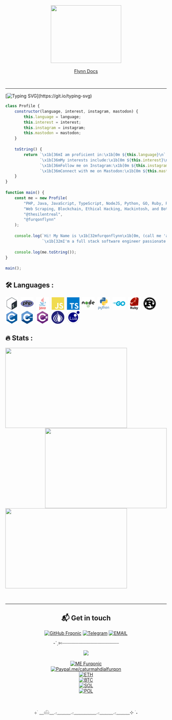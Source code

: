 <div align=center> 
  
<img src="https://media2.giphy.com/media/v1.Y2lkPTc5MGI3NjExaWliM2phZDRraW5pOWY0ZXk2eW4yaGY5Nzk4OGR0MmY2cnV4cGtpNCZlcD12MV9pbnRlcm5hbF9naWZfYnlfaWQmY3Q9cw/ejfEZhz0nh2kR0SZzn/giphy.webp" height="180" width="220">
  
[Flynn Docs](https://caturmahdialfurqon.github.io/)
      
<br> <hr>
<div align=left >
  
[![Typing SVG](https://readme-typing-svg.demolab.com?font=Playfair+Display&size=25&pause=1000&color=F1F5F7&Center=true&width=435&lines=%E1%9D%B0.%E1%90%9F%E2%9D%97%EF%B8%8FCoding+is+My+Canvas...)](https://git.io/typing-svg)
    
```javascript
class Profile {
    constructor(language, interest, instagram, mastodon) {
        this.language = language;
        this.interest = interest;
        this.instagram = instagram;
        this.mastodon = mastodon;
    }

    toString() {
        return `\x1b[36mI am proficient in:\x1b[0m ${this.language}\n` +
               `\x1b[36mMy interests include:\x1b[0m ${this.interest}\n` +
               `\x1b[36mFollow me on Instagram:\x1b[0m ${this.instagram}\n` +
               `\x1b[36mConnect with me on Mastodon:\x1b[0m ${this.mastodon}`;
    }
}

function main() {
    const me = new Profile(
        "PHP, Java, JavaScript, TypeScript, NodeJS, Python, GO, Ruby, Rust, C, C, C++, Perl, Bash, Lua.",
        "Web Scraping, Blockchain, Ethical Hacking, Hackintosh, and Bot Scripts.",
        "@thesilentreal",
        "@furqonflynn"
    );

    console.log(`Hi! My Name is \x1b[32mfurqonflynn\x1b[0m, (call me 'alfynn) 👋! I just want to share what I know.\n` +
                `\x1b[32mI'm a full stack software engineer passionate about Web Development.\x1b[0m\n`);

    console.log(me.toString());
}

main();
```
## 🛠️ Languages :
<div>
  <img src="https://github.com/devicons/devicon/blob/master/icons/bash/bash-original.svg"title="bash" alt="bash" width="40" height="40"/>&nbsp;
  <img src="https://github.com/devicons/devicon/blob/master/icons/php/php-original.svg"title="PHP" alt="PHP" width="40" height="40"/>&nbsp;
  <img src="https://github.com/devicons/devicon/blob/master/icons/java/java-original-wordmark.svg"title="java" alt="java" width="40" height="40"/>&nbsp;
  <img src="https://github.com/devicons/devicon/blob/master/icons/javascript/javascript-plain.svg"title="javascript" alt="javascript" width="40" height="40"/>&nbsp;
  <img src="https://github.com/devicons/devicon/blob/master/icons/typescript/typescript-original.svg"title="typescript" alt="typescript" width="40" height="40"/>&nbsp;
  <img src="https://github.com/devicons/devicon/blob/master/icons/nodejs/nodejs-original-wordmark.svg"title="nodejs" alt="nodejs" width="40" height="40"/>&nbsp;
  <img src="https://github.com/devicons/devicon/blob/master/icons/python/python-original-wordmark.svg"title="python" alt="python" width="40" height="40"/>&nbsp;
  <img src="https://github.com/devicons/devicon/blob/master/icons/go/go-original-wordmark.svg"title="go" alt="golang" width="40" height="40"/>&nbsp;
  <img src="https://github.com/devicons/devicon/blob/master/icons/ruby/ruby-original-wordmark.svg"title="ruby" alt="ruby" width="40" height="40"/>&nbsp;
  <img src="https://github.com/devicons/devicon/blob/master/icons/rust/rust-original.svg"title="rust" alt="rust" width="40" height="40"/>&nbsp;
  <img src="https://github.com/devicons/devicon/blob/master/icons/c/c-original.svg"title="c" alt="c" width="40" height="40"/>&nbsp;
  <img src="https://github.com/devicons/devicon/blob/master/icons/cplusplus/cplusplus-original.svg"title="c++" alt="c++" width="40" height="40"/>&nbsp;
  <img src="https://github.com/devicons/devicon/blob/master/icons/csharp/csharp-original.svg"title="c#" alt="c#" width="40" height="40"/>&nbsp;
  <img src="https://github.com/devicons/devicon/blob/master/icons/perl/perl-original.svg"title="perl" alt="perl" width="40" height="40"/>&nbsp;
  <img src="https://github.com/devicons/devicon/blob/master/icons/lua/lua-original.svg"title="lua" alt="lua" width="40" height="40"/>&nbsp;

</div>

## 🔥 Stats :
<img align='left' src="https://github-readme-stats.vercel.app/api/top-langs/?username=caturmahdialfurqon&hide_progress=true&theme=highcontrast" height="250" width="380"> 
<img align='right' src="https://github-readme-stats.vercel.app/api?username=caturmahdialfurqon&theme=vision-friendly-dark&rank_icon=github" height="250" width="380">
<br>
<img src="https://github-readme-streak-stats.herokuapp.com?user=caturmahdialfurqon&theme=highcontrast" height="250" width="380">

<br> <hr>
<div align=center >
  
##  📬 Get in touch

[![GitHub Frqonic](https://img.shields.io/github/followers/caturmahdialfurqon?label=follow%20github&style=flat-square)](https://github.com/caturmahdialfurqon)
[![Telegram](https://img.shields.io/badge/Telegram-DMme-orange)](https://t.me/edwinbagas7)
[![EMAIL](https://img.shields.io/badge/Email-caturmahdialfurqon-blue)](mailto:caturmahdi.alfurqon@icloud.com)
<br>

-ˋˏ✄┈┈┈┈┈┈┈┈┈┈┈┈┈┈┈┈┈┈┈┈┈ <br>

<div align=center >

<img src="https://readme-typing-svg.herokuapp.com?font=Creepster&size=25&color=FFFFFF&center=true&lines=Buy+Me+Coffee!....."
/>

[![ME Furqonic](https://img.shields.io/badge/SUPPORT-ME-succsess.svg?style=flat)](Support)
<br>
[![Paypal.me/caturmahdialfurqon](https://ionicabizau.github.io/badges/paypal.svg)](https://paypal.me/caturmahdialfurqon)
<br>
[![ETH ](https://img.shields.io/badge/ETH-0x07Fe74030B01B1F9A9c2699929d7CAFDa66Ebf06-informational.svg?style=flat)](https://etherscan.io/address/0x07Fe74030B01B1F9A9c2699929d7CAFDa66Ebf06) <br>
[![BTC ](https://img.shields.io/badge/BTC-bc1qf8d3fcl4zf08qy3ecz8jyw3cf8y8urd0s2g32s-informational.svg?style=flat)](https://www.blockchain.com/explorer/addresses/btc/bc1qf8d3fcl4zf08qy3ecz8jyw3cf8y8urd0s2g32s)<br>
[![SOL ](https://img.shields.io/badge/SOL-73hvmQLGmfxXiJqvqiG2MwZReC9H3tFusZJGfffrBHpy-informational.svg?style=flat)](https://solscan.io/account/73hvmQLGmfxXiJqvqiG2MwZReC9H3tFusZJGfffrBHpy)<br>
[![POL ](https://img.shields.io/badge/MATIC-0x07Fe74030B01B1F9A9c2699929d7CAFDa66Ebf06-informational.svg?style=flat)](https://blockscan.com/address/0x07Fe74030B01B1F9A9c2699929d7CAFDa66Ebf06#)

<br>

⊹ ࣪ ﹏𓊝﹏𓂁﹏﹏﹏𓂁﹏﹏﹏﹏﹏𓂁﹏﹏﹏𓂁﹏﹏﹏⊹ ࣪ ˖
